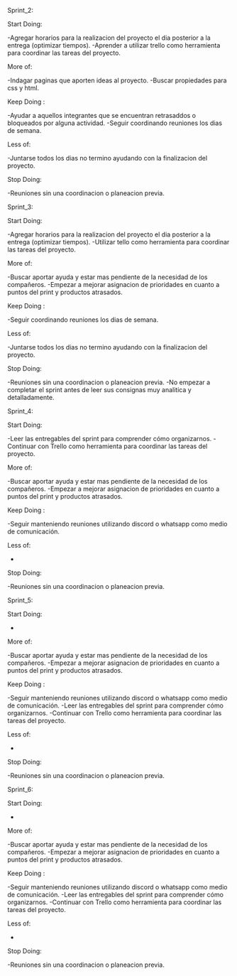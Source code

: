 
Sprint_2:


Start Doing: 

-Agregar horarios para la realizacion del proyecto el dia posterior a la entrega (optimizar tiempos).
-Aprender a utilizar trello como herramienta para coordinar las tareas del proyecto.

More of: 

-Indagar paginas que aporten ideas al proyecto.
-Buscar propiedades para css y html.

Keep Doing : 

-Ayudar a aquellos integrantes que se encuentran retrasaddos o bloqueados por alguna actividad.
-Seguir coordinando reuniones los dias de semana.

Less of: 

-Juntarse todos los dias no termino ayudando con la finalizacion del proyecto.

Stop Doing: 

-Reuniones sin una coordinacion o planeacion previa.

Sprint_3:

Start Doing: 

-Agregar horarios para la realizacion del proyecto el dia posterior a la entrega (optimizar tiempos).
-Utilizar tello como herramienta para coordinar las tareas del proyecto.

More of: 

-Buscar aportar ayuda y estar mas pendiente de la necesidad de los compañeros.
-Empezar a mejorar asignacion de prioridades en cuanto a puntos del print y productos atrasados.

Keep Doing : 

-Seguir coordinando reuniones los dias de semana.

Less of: 

-Juntarse todos los dias no termino ayudando con la finalizacion del proyecto.

Stop Doing: 

-Reuniones sin una coordinacion o planeacion previa.
-No empezar a completar el sprint antes de leer sus consignas muy analitica y detalladamente.

Sprint_4:

Start Doing: 

-Leer las entregables del sprint para comprender cómo organizarnos.
-Continuar con Trello como herramienta para coordinar las tareas del proyecto.

More of: 

-Buscar aportar ayuda y estar mas pendiente de la necesidad de los compañeros.
-Empezar a mejorar asignacion de prioridades en cuanto a puntos del print y productos atrasados.

Keep Doing : 

-Seguir manteniendo reuniones utilizando discord o whatsapp como medio de comunicación.

Less of: 

-

Stop Doing: 

-Reuniones sin una coordinacion o planeacion previa.

Sprint_5:

Start Doing: 

-

More of: 

-Buscar aportar ayuda y estar mas pendiente de la necesidad de los compañeros.
-Empezar a mejorar asignacion de prioridades en cuanto a puntos del print y productos atrasados.

Keep Doing : 

-Seguir manteniendo reuniones utilizando discord o whatsapp como medio de comunicación.
-Leer las entregables del sprint para comprender cómo organizarnos.
-Continuar con Trello como herramienta para coordinar las tareas del proyecto.

Less of: 

-

Stop Doing: 

-Reuniones sin una coordinacion o planeacion previa.

Sprint_6:

Start Doing: 

-

More of: 

-Buscar aportar ayuda y estar mas pendiente de la necesidad de los compañeros.
-Empezar a mejorar asignacion de prioridades en cuanto a puntos del print y productos atrasados.

Keep Doing : 

-Seguir manteniendo reuniones utilizando discord o whatsapp como medio de comunicación.
-Leer las entregables del sprint para comprender cómo organizarnos.
-Continuar con Trello como herramienta para coordinar las tareas del proyecto.

Less of: 

-

Stop Doing: 

-Reuniones sin una coordinacion o planeacion previa.
